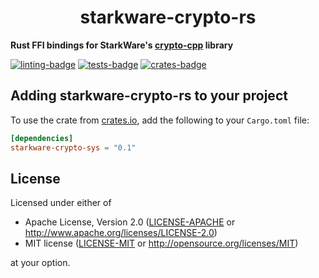 <p align="center">
  <h1 align="center">starkware-crypto-rs</h1>
</p>

**Rust FFI bindings for StarkWare's [crypto-cpp](https://github.com/starkware-libs/crypto-cpp) library**

[![linting-badge](https://github.com/xJonathanLEI/starkware-crypto-rs/actions/workflows/lint.yaml/badge.svg?branch=master)](https://github.com/xJonathanLEI/starkware-crypto-rs/actions/workflows/lint.yaml)
[![tests-badge](https://github.com/xJonathanLEI/starkware-crypto-rs/actions/workflows/test.yaml/badge.svg?branch=master)](https://github.com/xJonathanLEI/starkware-crypto-rs/actions/workflows/test.yaml)
[![crates-badge](https://img.shields.io/crates/v/starkware-crypto-sys.svg)](https://crates.io/crates/starkware-crypto-sys)

## Adding starkware-crypto-rs to your project

To use the crate from [crates.io](https://crates.io/crates/starkware-crypto-sys), add the following to your `Cargo.toml` file:

```toml
[dependencies]
starkware-crypto-sys = "0.1"
```

## License

Licensed under either of

- Apache License, Version 2.0 ([LICENSE-APACHE](./LICENSE-APACHE) or http://www.apache.org/licenses/LICENSE-2.0)
- MIT license ([LICENSE-MIT](./LICENSE-MIT) or http://opensource.org/licenses/MIT)

at your option.
